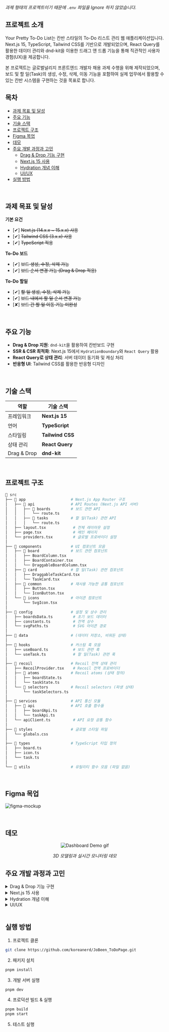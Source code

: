 _과제 형태의 프로젝트이기 때문에 `.env` 파일을 Ignore 하지 않았습니다._

## 프로젝트 소개

<p>
Your Pretty To-Do List는 칸반 스타일의 To-Do 리스트 관리 웹 애플리케이션입니다.
Next.js 15, TypeScript, Tailwind CSS를 기반으로 개발되었으며, React Query를 활용한 데이터 관리와
dnd-kit을 이용한 드래그 앤 드롭 기능을 통해 직관적인 사용자 경험(UX)을 제공합니다.

본 프로젝트는 글로벌널리지 프론트엔드 개발자 채용 과제 수행을 위해 제작되었으며,
보드 및 할 일(Task)의 생성, 수정, 삭제, 이동 기능을 포함하여 실제 업무에서 활용할 수 있는 칸반 시스템을 구현하는 것을 목표로 합니다.

</p>

## 목차

- [과제 목표 및 달성](#과제-목표-및-달성)
- [주요 기능](#주요-기능)
- [기술 스택](#기술-스택)
- [프로젝트 구조](#프로젝트-구조)
- [Figma 목업](#figma-목업)
- [데모](#데모)
- [주요 개발 과정과 고민](#주요-개발-과정과-고민)
  - [Drag & Drop 기능 구현](#drag-and-drop-implementation)
  - [Next.js 15 사용](#nextjs-15-implementation)
  - [Hydration 개념 이해](#hydration-implementation)
  - [UI/UX](#ui-ux-design)
- [실행 방법](#실행-방법)

<br>

## 과제 목표 및 달성

**기본 요건**

- [✔] ~~Next.js (14.x.x ~ 15.x.x) 사용~~
- [✔] ~~Tailwind CSS (3.x.x) 사용~~
- [✔] ~~TypeScript 적용~~

**To-Do 보드**

- [✔] ~~보드 생성, 수정, 삭제 가능~~
- [✔] ~~보드 순서 변경 가능 (Drag & Drop 적용)~~

**To-Do 할일**

- [✔] ~~할 일 생성, 수정, 삭제 가능~~
- [✔] ~~보드 내에서 할 일 순서 변경 가능~~
- [✘] ~~보드 간 할 일 이동 기능 미완성~~

<br>

## 주요 기능

- **Drag & Drop 지원**: `dnd-kit`을 활용하여 칸반보드 구현
- **SSR & CSR 최적화**: Next.js 15에서 `HydrationBoundary`와 `React Query` 활용
- **React Query로 상태 관리**: 서버 데이터 동기화 및 캐싱 처리
- **반응형 UI**: Tailwind CSS를 활용한 반응형 디자인

<br>

## 기술 스택

| 역할        | 기술 스택        |
| ----------- | ---------------- |
| 프레임워크  | **Next.js 15**   |
| 언어        | **TypeScript**   |
| 스타일링    | **Tailwind CSS** |
| 상태 관리   | **React Query**  |
| Drag & Drop | **dnd-kit**      |

<br>

## 프로젝트 구조

```bash
📂 src
├── 📂 app                    # Next.js App Router 구조
│   ├── 📂 api                # API Routes (Next.js API 서버)
│   │   ├── 📂 boards         # 보드 관련 API
│   │   │   └── route.ts
│   │   ├── 📂 tasks          # 할 일(Task) 관련 API
│   │   │   └── route.ts
│   ├── layout.tsx            # 전체 레이아웃 설정
│   ├── page.tsx              # 메인 페이지
│   └── providers.tsx         # 글로벌 프로바이더 설정
│
├── 📂 components             # UI 컴포넌트 모음
│   ├── 📂 board              # 보드 관련 컴포넌트
│   │   ├── BoardColumn.tsx
│   │   ├── BoardContainer.tsx
│   │   └── DraggableBoardColumn.tsx
│   ├── 📂 card               # 할 일(Task) 관련 컴포넌트
│   │   ├── DraggableTaskCard.tsx
│   │   └── TaskCard.tsx
│   ├── 📂 common             # 재사용 가능한 공통 컴포넌트
│   │   ├── Button.tsx
│   │   └── IconButton.tsx
│   └── 📂 icons              # 아이콘 컴포넌트
│       └── SvgIcon.tsx
│
├── 📂 config                 # 설정 및 상수 관리
│   ├── boardsData.ts         # 초기 보드 데이터
│   ├── constants.ts          # 전역 상수
│   └── svgPaths.ts           # SVG 아이콘 경로
│
├── 📂 data                   # (데이터 저장소, 비워둔 상태)
│
├── 📂 hooks                  # 커스텀 훅 모음
│   ├── useBoard.ts           # 보드 관련 훅
│   └── useTask.ts            # 할 일(Task) 관련 훅
│
├── 📂 recoil                 # Recoil 전역 상태 관리
│   ├── RecoilProvider.tsx    # Recoil 전역 프로바이더
│   ├── 📂 atoms              # Recoil atoms (상태 정의)
│   │   ├── boardState.ts
│   │   └── taskState.ts
│   └── 📂 selectors          # Recoil selectors (파생 상태)
│       └── taskSelectors.ts
│
├── 📂 services               # API 통신 모듈
│   ├── 📂 api                # API 호출 함수들
│   │   ├── boardApi.ts
│   │   └── taskApi.ts
│   └── apiClient.ts          # API 요청 공통 함수
│
├── 📂 styles                 # 글로벌 스타일 파일
│   └── globals.css
│
├── 📂 types                  # TypeScript 타입 정의
│   ├── board.ts
│   ├── icon.ts
│   └── task.ts
│
└── 📂 utils                  # 유틸리티 함수 모음 (파일 없음)
```

<br>

## Figma 목업
![figma-mockup](https://github.com/user-attachments/assets/4b2f3b4c-ee1d-4090-a248-dd8f0b33c054)

<br>

## 데모
<div align="center">
  <img src="" alt="Dashboard Demo gif">
  <p><em>3D 모델링과 실시간 모니터링 데모</em></p>
</div>

## 주요 개발 과정과 고민

<details>
  <summary id="drag-and-drop-implementation">Drag & Drop 기능 구현</summary>

  <br>

사용자 경험을 극대화하기 위해 dnd-kit을 선택 히였습니다. 처음에는 드래그 앤 드롭 기능을 직접 구현할까 생각했지만, dnd-kit이 제공하는 직관적인 API와 높은 커스터마이징 능력과 한정된 시간 내에 일정치의 결과물을 만들어야 하는 프로젝트의 요구사항에 완벽히 부합했습니다. 특히, dnd-kit은 가벼운 패키지와 다양한 드래그 앤 드롭 기능은 시나리오를 쉽게 구현할 수 있도록 도와주었습니다. 이러한 장점들은 사용자에게 자연스럽고 매끄러운 인터랙션을 제공하는 데 큰 도움이 되었으리라 생각합니다.

</details>

<details>
  <summary id="nextjs-15-implementation">Next.js 15 사용</summary>

  <br>

사용자 경험을 극대화하기 위해 dnd-kit을 선택 히였습니다. 처음에는 드래그 앤 드롭 기능을 직접 구현할까 생각했지만, dnd-kit이 제공하는 직관적인 API와 높은 커스터마이징 능력과 한정된 시간 내에 일정치의 결과물을 만들어야 하는 프로젝트의 요구사항에 완벽히 부합했습니다. 특히, dnd-kit은 가벼운 패키지와 다양한 드래그 앤 드롭 기능은 시나리오를 쉽게 구현할 수 있도록 도와주었습니다. 이러한 장점들은 사용자에게 자연스럽고 매끄러운 인터랙션을 제공하는 데 큰 도움이 되었으리라 생각합니다.

</details>

<details>
  <summary id="hydration-implementation">Hydration 개념 이해</summary>

  <br>

이번 프로젝트를 진행하면서 Hydration 개념을 직접 다루게 된 것이 특히 흥미로운 경험이었습니다. 기존에는 주로 클라이언트 사이드 렌더링(CSR) 방식으로 개발해 왔기 때문에, 서버에서 렌더링된 HTML을 클라이언트에서 재활용하는 과정에서 발생하는 문제를 깊이 이해할 기회가 없었습니다. 하지만 Next.js를 사용하면서, 서버에서 미리 렌더링된 페이지를 클라이언트에서 어떻게 다시 활성화하는지, 그리고 이 과정에서 데이터 불일치가 발생하면 Hydration 오류가 발생할 수 있다는 점을 알게 되었습니다.

특히, 초기에는 React Query의 initialData를 사용해 서버에서 데이터를 미리 주입하려 했지만, 클라이언트에서 다시 데이터를 요청하는 과정에서 서버와 클라이언트의 상태가 불일치하는 문제가 발생했습니다. 이를 해결하기 위해 dehydrate()와 Hydrate() 기법을 적용하여, 서버에서 가져온 데이터를 클라이언트에서도 동일하게 유지하는 방식으로 개선하였습니다. 이를 통해 불필요한 API 요청을 줄이면서도 Hydration 오류를 방지할 수 있었고, Next.js의 서버와 클라이언트의 데이터 연속성을 유지하는 방법에 대해 보다 깊이 이해하게 되었습니다.

단순히 새로운 기술을 적용하는 것을 넘어, Next.js의 SSR과 클라이언트 상태 관리가 어떻게 연결되는지 직접 실험하고 최적화하는 과정이 매우 신기하고 재미있었으며, 이러한 개념을 활용하면 더 확장성 있는 애플리케이션을 만들 수 있다는 점이 인상적이었습니다.

</details>

<details>
  <summary id="ui-ux-design">UI/UX </summary>

  <br>

이번 프로젝트에서는 단순한 기능 구현을 넘어, 사용자가 직관적으로 조작할 수 있는 UI/UX 설계에 많은 고민을 기울였습니다. 특히, 버튼의 위치나 레이아웃 구성은 사용자의 행동 흐름을 고려하여 배치해야 했기 때문에 여러 번 수정과 테스트를 거쳤습니다.

예를 들어, 새로운 보드를 추가하는 버튼의 위치는 초기에는 각 보드의 상단에 배치했지만, 사용자가 보드를 확장할 때 가독성이 떨어지고 동선이 길어지는 문제가 있었습니다. 이를 해결하기 위해 보드 리스트 끝 부분에 배치하여 자연스럽게 새로운 보드를 추가하도록 유도하는 방식으로 변경하였습니다.

또한, 할 일을 추가하는 버튼과 삭제하는 버튼의 위치도 중요한 고민 요소였습니다. 초반에는 할 일(Task) 내부에 아이콘 버튼으로 배치했지만, 삭제 버튼이 너무 눈에 띄어 실수로 클릭하는 경우가 발생할 가능성이 높았습니다. 이를 보완하기 위해 기본적으로 숨겨두었다가, 사용자가 특정 영역에 마우스를 올릴 때만 나타나도록 구현하여 실수로 삭제하는 일을 방지했습니다.

뿐만 아니라, 보드와 태스크 이동 시 자연스러운 경험을 제공하기 위해 드래그 앤 드롭 인터랙션의 피드백을 강화했습니다. 태스크를 드래그할 때 살짝 떠오르는 효과와 함께 컬럼의 배경색이 강조되도록 조정하여, 사용자가 현재 수행하는 동작을 직관적으로 이해할 수 있도록 했습니다.

이러한 레이아웃과 인터랙션에 대한 고민을 거듭하면서, 단순한 할 일 관리 툴이 아닌 사용자가 능동적으로 활용할 수 있는, 조작이 편리하고 직관적인 칸반 보드를 만들 수 있었습니다.

</details>

<br>

## 실행 방법

1. 프로젝트 클론

```bash
git clone https://github.com/koreanerd/JoBeen_ToDoPage.git
```

2. 패키지 설치

```bash
pnpm install
```

3. 개발 서버 실행

```bash
pnpm dev
```

4. 프로덕션 빌드 & 실행

```bash
pnpm build
pnpm start
```

5. 테스트 실행
